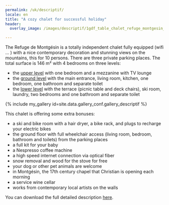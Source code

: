 ```yaml
---
permalink: /uk/descriptif/
locale: en
title: "A cozy chalet for successful holiday"
header:
  overlay_image: /images/descriptif/1gdf_table_chalet_refuge_montgesin_plagne.jpg

---
```


The Refuge de Montgésin is a totally independent chalet fully equipped (wifi … ) with a nice contemporary decoration and stunning views on the mountains, this for 10 persons. There are three private parking places. The total surface is 146 m² with 4 bedrooms on three levels:

 - the <a href="/uk/n-plus-un/">upper level</a> with one bedroom and a mezzanine with TV lounge
 - the <a href="/uk/rdc/">ground level</a> with the main entrance, living room, kitchen, one bedroom, one bathroom and separate toilet
 - the <a href="/uk/n-moins-un/">lower level</a> with the terrace (picnic table and deck chairs), ski room, laundry, two bedrooms and one bathroom and separate toilet


{% include my_gallery id=site.data.gallery_conf.gallery_descriptif %}

This chalet is offering some extra bonuses:
 - a ski and bike room with a hair dryer, a bike rack, and plugs to recharge your electric bikes
 - the ground floor with full wheelchair access (living room, bedroom, bathroom and toilets) from the parking places
 - a full kit for your baby
 - a Nespresso coffee machine
 - a high speed internet connection via optical fiber
 - snow removal and wood for the stove for free
 - your dog or other pet animals are welcome
 - in Montgésin, the 17th century chapel that Christian is opening each morning
 - a service wine cellar
 - works from contemporary local artists on the walls 


You can download the full detailed description <a href="/images/descriptif/inventory.pdf" download>here</a>.
